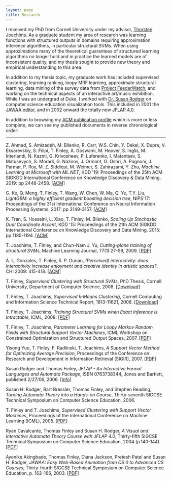 ```yaml
---
layout: page
title: Research
---
```


I received my PhD from Cornell University under my advisor, [Thorsten
Joachims][tj].  As a graduate student my area of research was learning functions
with structured outputs in domains requiring approximation inference algorithms,
in particular structural SVMs.  When using approximations many of the
theoretical guarantees of structured learning algorithms no longer hold and in
practice the learned models are of inconsistent quality, and my thesis sought to
provide new theory and empirical understanding to this area.

In addition to my thesis topic, my graduate work has included supervised
clustering, learning ranking, loopy MRF learning, approximate structural
learning, data mining of the survey data from [Project FeederWatch][pfw], and
working on the technical aspects of an interactive art/music exhibition.  While
I was an undergrad at Duke, I worked with [Dr. Susan Rodger][rodger] on computer
science education visualization tools.  This included in 2001 the [JAWAA
editor][jawaa2], and in 2002 onward the totally new [JFLAP 4.0][jflap].

[tj]:     http://www.cs.cornell.edu/people/tj/
[rodger]: http://www.cs.duke.edu/~rodger/
[jawaa2]: http://www.cs.duke.edu/csed/jawaa2/
[jflap]:  http://www.cs.duke.edu/~rodger/tools/jflap/
[pfw]:    http://birds.cornell.edu/pfw/

In addition to browsing my [ACM publication
profile](https://dl.acm.org/profile/81100568786) which is more or less complete,
we can see my published documents in reverse chronological order:

----------

Z. Ahmed, S. Amizadeh, M. Bilenko, R. Carr, W.S. Chin, Y. Dekel, X. Dupre, V. Eksarevskiy, S. Filipi, T. Finley, A. Goswami, M. Hoover, S. Inglis, M. Interlandi, N. Kazmi, G. Krivosheev, P. Luferenko, I. Matantsev, S. Matusevych, S. Moradi, G. Nazirov, J. Ormont, G. Oshri, A. Pagnoni, J. Parmar, P. Roy, M. Z. Siddiqui, M. Weimer, S. Zahirazami, Y. Zhu, *Machine Learning at Microsoft with ML.NET*, KDD '19: Proceedings of the 25th ACM SIGKDD International Conference on Knowledge Discovery & Data Mining. 2019: pp 2448-2458.
[[ACM]](https://doi.org/10.1145/3292500.3330667)

G. Ke, Q. Meng, T. Finley, T. Wang, W. Chen, W. Ma, Q. Ye, T.Y. Liu, *LightGBM: a highly efficient gradient boosting decision tree*, NIPS'17: Proceedings of the 31st International Conference on Neural Information Processing Systems. 2017: pp 3149-3157.
[[ACM]](https://dl.acm.org/doi/10.5555/3294996.3295074)

K. Tran, S. Hosseini, L. Xiao, T. Finley, M. Bilenko, *Scaling Up Stochastic Dual Coordinate Ascent*, KDD '15: Proceedings of the 21th ACM SIGKDD International Conference on Knowledge Discovery and Data Mining. 2015: pp 1185-1194.
[[ACM]](https://doi.org/10.1145/2783258.2783412)

T. Joachims, T. Finley, and Chun-Nam J. Yu, *Cutting-plane training of structural SVMs*, Machine Learning Journal, 77(1):27-59, 2009.
[[PDF]](/assets/publications/joachims_etal_09a.pdf)

A. L. Gonzales, T. Finley, S. P. Dunan, *(Perceived) interactivity: does interactivity increase enjoyment and creative identity in artistic spaces?*, CHI 2009: 415-418.
[[ACM]](http://doi.acm.org/10.1145/1518701.1518767)

T. Finley, *Supervised Clustering with Structural SVMs*, PhD Thesis, Cornell University, Department of Computer Science, 2008.
[[Download]](http://ecommons.library.cornell.edu/handle/1813/12819)

T. Finley, T. Joachims, *Supervised k-Means Clustering*, Cornell Computing and Information Science Technical Report, 1813-11621, 2008.
[[Download]](http://ecommons.library.cornell.edu/handle/1813/11621)
<!-- <a href="supervised_kmeans-08.pdf">[PDF]</a> -->

T. Finley, T. Joachims, *Training Structural SVMs when Exact Inference is Intractable*, ICML, 2008.
[[PDF]](/assets/publications/finley_joachims_08a.pdf)

T. Finley, T. Joachims, *Parameter Learning for Loopy Markov Random Fields with Structural Support Vector Machines*, ICML Workshop on Constrained Optimization and Structured Output Spaces, 2007.
[[PDF]](/assets/publications/finley_joachims_07a.pdf)

Yisong Yue, T. Finley, F. Radlinski, T. Joachims, *A Support Vector Method for Optimizing Average Precision*, Proceedings of the Conference on Research and Development in Information Retrieval (SIGIR), 2007.
[[PDF]](http://www.cs.cornell.edu/People/tj/publications/yue_etal_07a.pdf)

Susan Rodger and Thomas Finley, *JFLAP - An Interactive Formal Languages and Automata Package*, ISBN 0763738344, Jones and Bartlett, published 2/27/06, 2006.
[[Info]](http://computerscience.jbpub.com/catalog/0763738344/)

Susan H. Rodger, Bart Bressler, Thomas Finley, and Stephen Reading, *Turning Automata Theory into a Hands-on Course*, Thirty-seventh SIGCSE Technical Symposium on Computer Science Education, 2006.

T. Finley and T. Joachims, *Supervised Clustering with Support Vector Machines*, Proceedings of the International Conference on Machine Learning (ICML), 2005.
[[PDF]](http://www.cs.cornell.edu/people/tj/publications/finley_joachims_05a.pdf)

Ryan Cavalcante, Thomas Finley and Susan H. Rodger, *A Visual and Interactive Automata Theory Course with JFLAP 4.0*, Thirty-fifth SIGCSE Technical Symposium on Computer Science Education, 2004 (p.140-144).
[[PDF]](http://www.cs.duke.edu/csed/rodger/papers/cse04.pdf)

Ayonike Akingbade, Thomas Finley, Diana Jackson, Pretesh Patel and Susan H. Rodger, *JAWAA: Easy Web-Based Animation from CS 0 to Advanced CS Courses*, Thirty-fourth SIGCSE Technical Symposium on Computer Science Education, p. 162-166, 2003.
[[PDF]](http://www.cs.duke.edu/csed/rodger/papers/cse03.pdf)
